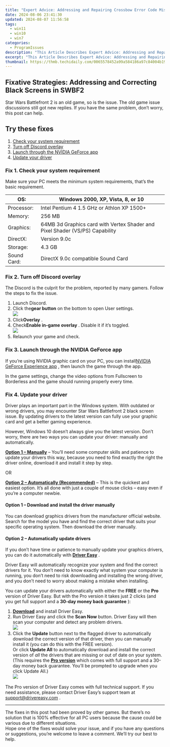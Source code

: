 ```yaml
---
title: "Expert Advice: Addressing and Repairing Crossbow Error Code Mishaps in Minecraft"
date: 2024-08-06 23:41:30
updated: 2024-08-07 11:56:58
tags:
  - win11
  - win10
  - win7
categories:
  - ProgramIssues
description: "This Article Describes Expert Advice: Addressing and Repairing Crossbow Error Code Mishaps in Minecraft"
excerpt: "This Article Describes Expert Advice: Addressing and Repairing Crossbow Error Code Mishaps in Minecraft"
thumbnail: https://thmb.techidaily.com/0065578452a99a584186a97c84004b198beda17f3d048ac4c37464f22c69f0f1.jpg
---
```


## Fixative Strategies: Addressing and Correcting Black Screens in SWBF2

Star Wars Battlefront 2 is an old game, so is the issue. The old game issue discussions still got new replies. If you have the same problem, don’t worry, this post can help.

## Try these fixes

1. [Check your system requirement](https://tools.techidaily.com/drivereasy/download/)
2. [Turn off Discord overlay](https://tools.techidaily.com/drivereasy/download/)
3. [Launch through the NVIDIA GeForce app](https://tools.techidaily.com/drivereasy/download/)
4. [Update your driver](https://tools.techidaily.com/drivereasy/download/)

### Fix 1\. Check your system requirement

 Make sure your PC meets the minimum system requirements, that’s the basic requirement.

| OS:         | Windows 2000, XP, Vista, 8, or 10                                            |
| ----------- | ---------------------------------------------------------------------------- |
| Processor:  | Intel Pentium 4 1.5 GHz or Athlon XP 1500+                                   |
| Memory:     | 256 MB                                                                       |
| Graphics:   | 64MB 3d Graphics card with Vertex Shader and Pixel Shader (VS/PS) Capability |
| DirectX:    | Version 9.0c                                                                 |
| Storage:    | 4.3 GB                                                                       |
| Sound Card: | DirectX 9.0c compatible Sound Card                                           |

### Fix 2\. Turn off Discord overlay

 The Discord is the culprit for the problem, reported by many gamers. Follow the steps to fix the issue.

1. Launch Discord.
2. Click the**gear button** on the bottom to open User settings.  
![](https://images.drivereasy.com/wp-content/uploads/2021/03/2021-03-11_9-41-03.jpg)
3. Click**Overlay** .
4. Check**Enable in-game overlay** . Disable it if it’s toggled.  
![](https://images.drivereasy.com/wp-content/uploads/2021/03/2021-03-11_9-42-39.jpg)
5. Relaunch your game and check.

### Fix 3\. Launch through the NVIDIA GeForce app

 If you’re using NVIDIA graphic card on your PC, you can install[NVIDIA GeForce Experience app](https://tools.techidaily.com/drivereasy/download/) , then launch the game through the app.

 In the game settings, change the video options from Fullscreen to Borderless and the game should running properly every time.

### Fix 4\. Update your driver

 Driver plays an important part in the Windows system. With outdated or wrong drivers, you may encounter Star Wars Battlefront 2 black screen issue. By updating drivers to the latest version can fully use your graphic card and get a better gaming experience.

 However, Windows 10 doesn’t always give you the latest version. Don’t worry, there are two ways you can update your driver: manually and automatically.

**[Option 1 – Manually](https://tools.techidaily.com/drivereasy/download/)**  – You’ll need some computer skills and patience to update your drivers this way, because you need to find exactly the right the driver online, download it and install it step by step.

OR

**[Option 2 – Automatically (Recommended)](https://www.drivereasy.com/knowledge/fixed-star-wars-battlefront-2-black-screen/#op2)**  – This is the quickest and easiest option. It’s all done with just a couple of mouse clicks – easy even if you’re a computer newbie.

#### **Option 1 –** **Download and install the driver manually**

 You can download graphics drivers from the manufacturer official website. Search for the model you have and find the correct driver that suits your specific operating system. Then download the driver manually.

#### **Option 2 – Automatically update drivers**

 If you don’t have time or patience to manually update your graphics drivers, you can do it automatically with **[Driver Easy](https://tools.techidaily.com/drivereasy/download/)**  .

 Driver Easy will automatically recognize your system and find the correct drivers for it. You don’t need to know exactly what system your computer is running, you don’t need to risk downloading and installing the wrong driver, and you don’t need to worry about making a mistake when installing.

 You can update your drivers automatically with either the **FREE** or the **Pro** version of Driver Easy. But with the Pro version it takes just 2 clicks (and you get full support and a **30-day money back guarantee** ):

1. **[Download](https://tools.techidaily.com/drivereasy/download/)**  and install Driver Easy.
2. Run Driver Easy and click the **Scan Now** button. Driver Easy will then scan your computer and detect any problem drivers.  
![](https://images.drivereasy.com/wp-content/uploads/2019/08/NVIDIA-18.jpg)
3. Click the **Update**  button next to the flagged driver to automatically download the correct version of that driver, then you can manually install it (you can do this with the FREE version).  
 Or click **Update All** to automatically download and install the correct version of _all_ the drivers that are missing or out of date on your system. (This requires the **[Pro version](https://tools.techidaily.com/drivereasy/download/)**  which comes with full support and a 30-day money back guarantee. You’ll be prompted to upgrade when you click Update All.)  
![](https://images.drivereasy.com/wp-content/uploads/2019/08/NVIDIA-Geoforce.jpg)

 The Pro version of Driver Easy comes with full technical support. If you need assistance, please contact Driver Easy’s support team at [support@drivereasy.com](https://tools.techidaily.com/drivereasy/download/) .

---

 The fixes in this post had been proved by other games. But there’s no solution that is 100% effective for all PC users because the cause could be various due to different situations.  
 Hope one of the fixes would solve your issue, and if you have any questions or suggestions, you’re welcome to leave a comment. We’ll try our best to help.

<ins class="adsbygoogle"
     style="display:block"
     data-ad-format="autorelaxed"
     data-ad-client="ca-pub-7571918770474297"
     data-ad-slot="1223367746"></ins>



<ins class="adsbygoogle"
     style="display:block"
     data-ad-client="ca-pub-7571918770474297"
     data-ad-slot="8358498916"
     data-ad-format="auto"
     data-full-width-responsive="true"></ins>
